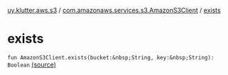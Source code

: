 [uy.klutter.aws.s3](../index.md) / [com.amazonaws.services.s3.AmazonS3Client](index.md) / [exists](.)


# exists

`fun AmazonS3Client.exists(bucket:&nbsp;String, key:&nbsp;String): Boolean` [(source)](https://github.com/kohesive/klutter/blob/master/aws-s3-jdk6/src/main/kotlin/uy/klutter/aws/s3/AmazonS3Client_Ext.kt#L9)


